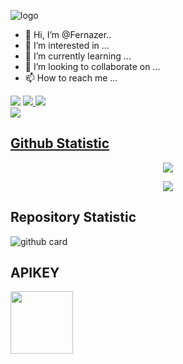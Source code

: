 ![logo](https://user-images.githubusercontent.com/84453406/133550342-c513e085-6dde-4cd8-bfc3-4d5b5692c243.jpeg)
- 👋 Hi, I’m @Fernazer..
- 👀 I’m interested in ...
- 🌱 I’m currently learning ...
- 💞️ I’m looking to collaborate on ...
- 📫 How to reach me ...

<!---
Fernazer/Fernazer is a ✨ special ✨ repository because its `README.md` (this file) appears on your GitHub profile.
You can click the Preview link to take a look at your changes.
--->
<p align="left">
  <a href="https://wa.me/6281328139682" alt="WhatsApp">
  <img src="https://img.shields.io/badge/-WhatsApp-25d366?style=flat-square&labelColor=25d366&logo=whatsapp&logoColor=white&link=https://wa.me/6281328139682"/></a>
<a href="https://instagram.com/rafli_fernazer"><img src="https://img.shields.io/badge/Instagram-E4405F?style=for-the-badge&logo=instagram&logoColor=white"/> 
<a href="https://youtu.be/lLodz2UzUNg"><img src="https://img.shields.io/badge/YouTube-Fernazer-ff0000?style=for-the-badge&logo=youtube&logoColor=ff0000&link=https://youtube.com/Fernazer" /><br>
   <a href="https://github.com/Fernazer"><img src="https://img.shields.io/badge/-GitHub-black?style=flat-square&logo=github" /> 

## Github Statistic

<p align="center"><a href="https://github.com/Fernazer"><img src="https://github-readme-stats.vercel.app/api?username=Fernazer&show_icons=true&theme=radical"></a></p>
<p align="center"><a href="https://github.com/Fernazer"><img src="https://github-readme-stats.vercel.app/api/top-langs/?username=Fernazer&theme=radical&layout=compact"></a></p> 

## Repository Statistic
![github card](https://github-readme-stats.vercel.app/api/pin/?username=Fernazer&repo=Fernazer&theme=dark)

## APIKEY
<a href="https://api.xteam.xyz"><img src="https://i.ibb.co/7j0vtwz/xlogo.png" width="100" height="100"></a> 

